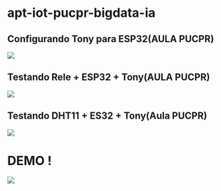 # apt-iot-pucpr-bigdata-ia

## Configurando Tony para ESP32(AULA PUCPR)
[![](http://img.youtube.com/vi/gM4Ab2_Ro-8/0.jpg)](http://www.youtube.com/watch?v=gM4Ab2_Ro-8 "")

## Testando Rele + ESP32 + Tony(AULA PUCPR)
[![](http://img.youtube.com/vi/awSmq6pslpk/0.jpg)](http://www.youtube.com/watch?v=awSmq6pslpk "")

## Testando DHT11 + ES32 + Tony(Aula PUCPR)
[![](http://img.youtube.com/vi/Bl7I7vHx30k/0.jpg)](http://www.youtube.com/watch?v=Bl7I7vHx30k "")

# DEMO !

[![](http://img.youtube.com/vi/p4HfuX2NZ0A/0.jpg)](http://www.youtube.com/watch?v=p4HfuX2NZ0A "")
